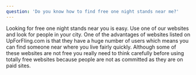```yaml
---
question: 'Do you know how to find free one night stands near me?'
---
```


Looking for free one night stands near you is easy. Use one of our websites and look for people in your city. One of the advantages of websites listed on UpForFling.com is that they have a huge number of users which means you can find someone near where you live fairly quickly. Although some of these websites are not free you really need to think carefully before using totally free websites because people are not as committed as they are on paid sites.
